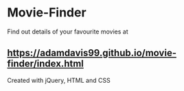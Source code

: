 # Movie-Finder
Find out details of your favourite movies at 
## https://adamdavis99.github.io/movie-finder/index.html

Created with jQuery, HTML and CSS
